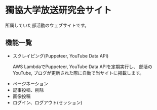 <h1>獨協大学放送研究会サイト</h1>

<p>所属していた部活動のウェブサイトです。</p>

<h2>機能一覧</h2>

<ul>
  <li>スクレイピング(Puppeteer, YouTube Data API)</li>
  <p>
    AWS LambdaでPuppeteer, YouTube Data APIを定期実行し、
    部活のYouTube, ブログが更新された際に自動で当サイトに掲載します。
  </p>
  
  <li>ページネーション</li>
  <li>記事投稿、削除</li>
  <li>画像投稿</li>
  <li>ログイン、ログアウト(セッション)</li>
</ul>
